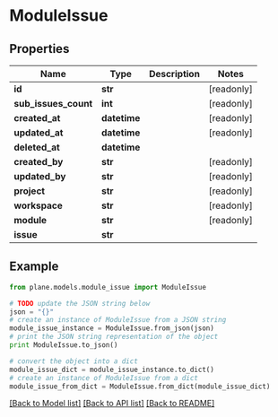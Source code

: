 # ModuleIssue


## Properties
Name | Type | Description | Notes
------------ | ------------- | ------------- | -------------
**id** | **str** |  | [readonly] 
**sub_issues_count** | **int** |  | [readonly] 
**created_at** | **datetime** |  | [readonly] 
**updated_at** | **datetime** |  | [readonly] 
**deleted_at** | **datetime** |  | 
**created_by** | **str** |  | [readonly] 
**updated_by** | **str** |  | [readonly] 
**project** | **str** |  | [readonly] 
**workspace** | **str** |  | [readonly] 
**module** | **str** |  | [readonly] 
**issue** | **str** |  | 

## Example

```python
from plane.models.module_issue import ModuleIssue

# TODO update the JSON string below
json = "{}"
# create an instance of ModuleIssue from a JSON string
module_issue_instance = ModuleIssue.from_json(json)
# print the JSON string representation of the object
print ModuleIssue.to_json()

# convert the object into a dict
module_issue_dict = module_issue_instance.to_dict()
# create an instance of ModuleIssue from a dict
module_issue_from_dict = ModuleIssue.from_dict(module_issue_dict)
```
[[Back to Model list]](../README.md#documentation-for-models) [[Back to API list]](../README.md#documentation-for-api-endpoints) [[Back to README]](../README.md)


